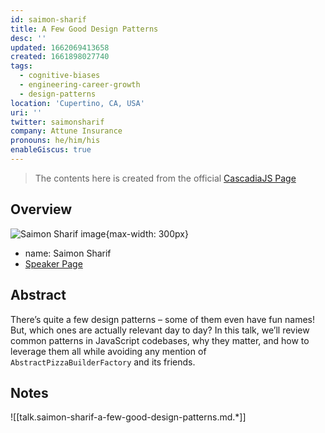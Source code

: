 ```yaml
---
id: saimon-sharif
title: A Few Good Design Patterns
desc: ''
updated: 1662069413658
created: 1661898027740
tags:
  - cognitive-biases
  - engineering-career-growth
  - design-patterns
location: 'Cupertino, CA, USA'
uri: ''
twitter: saimonsharif
company: Attune Insurance
pronouns: he/him/his
enableGiscus: true
---
```


> The contents here is created from the official [CascadiaJS Page](https://2022.cascadiajs.com/speakers/saimon-sharif)

## Overview

![Saimon Sharif image](https://create-4jr.begin.app/_static/2022/saimon-sharif.jpg){max-width: 300px}

- name: Saimon Sharif
- [Speaker Page](https://2022.cascadiajs.com/speakers/saimon-sharif)

## Abstract

There’s quite a few design patterns – some of them even have fun names! But, which ones are actually relevant day to day? In this talk, we’ll review common patterns in JavaScript codebases, why they matter, and how to leverage them all while avoiding any mention of `AbstractPizzaBuilderFactory` and its friends.

## Notes

![[talk.saimon-sharif-a-few-good-design-patterns.md.*]]

